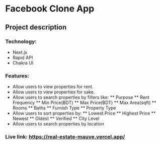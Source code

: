 # Facebook Clone App
## Project description

### Technology: 
* Next.js
* Rapid API
* Chakra UI

### Features:
* Allow users to view properties for rent.
* Allow users to view properties for sake.
* Allow users to search properties by filters like: 
  ** Purpose
  ** Rent Frequency
  ** Min Price(BDT)
  ** Max Price(BDT)
  ** Max Area(sqft)
  ** Rooms
  ** Baths
  ** Furnish Type
  ** Property Type
* Allow users to sort properties by:
  ** Lowest Price
  ** Highest Price
  ** Newest
  ** Oldest
  ** Verified
  ** City Level
* Allow users to search properties by location

### Live link: https://real-estate-mauve.vercel.app/

